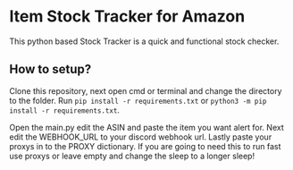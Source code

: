 
# Item Stock Tracker for Amazon

This python based Stock Tracker is a quick and functional stock checker. 


## How to setup?

Clone this repository, next open cmd or terminal and change the directory to the folder. Run `pip install -r requirements.txt` or `python3 -m pip install -r requirements.txt`. 

Open the main.py edit the ASIN and paste the item you want alert for. 
Next edit the WEBHOOK_URL to your discord webhook url. Lastly paste your proxys in to the PROXY dictionary. If you are going to need this to run fast use proxys or leave empty and change the sleep to a longer sleep!



